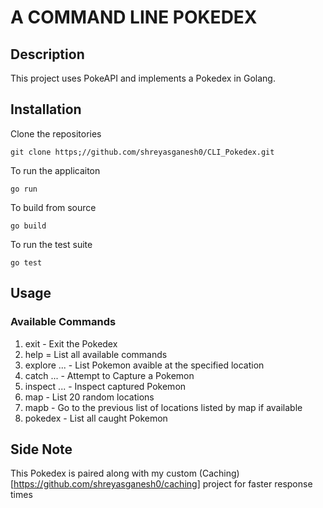 # A COMMAND LINE POKEDEX

## Description
This project uses PokeAPI and implements a Pokedex in Golang.


## Installation

Clone the repositories
```
git clone https;//github.com/shreyasganesh0/CLI_Pokedex.git
```

To run the applicaiton 
```
go run
```

To build from source
```
go build
```

To run the test suite
```
go test
```

## Usage

### Available Commands

1. exit - Exit the Pokedex
2. help = List all available commands
3. explore ... - List Pokemon avaible at the specified location
4. catch ... - Attempt to Capture a Pokemon
5. inspect ... - Inspect captured Pokemon
6. map - List 20 random locations
7. mapb - Go to the previous list of locations listed by map if available
8. pokedex - List all caught Pokemon

## Side Note
This Pokedex is paired along with my custom (Caching)[https://github.com/shreyasganesh0/caching] project for faster response times

